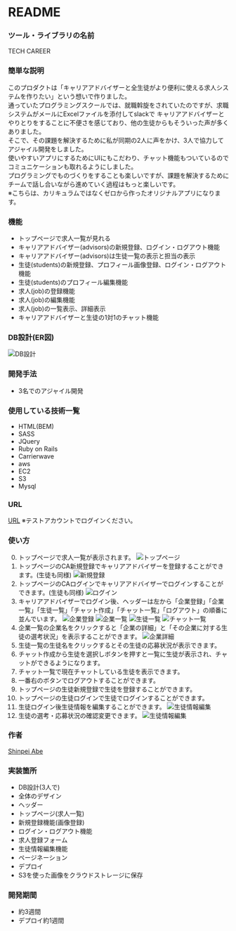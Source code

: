 # README
### ツール・ライブラリの名前
TECH CAREER
### 簡単な説明
このプロダクトは「キャリアアドバイザーと全生徒がより便利に使える求人システムを作りたい」という想いで作りました。<br>
通っていたプログラミングスクールでは、就職斡旋をされていたのですが、求職システムがメールにExcelファイルを添付してslackで
キャリアアドバイザーとやりとりをすることに不便さを感じており、他の生徒からもそういった声が多くありました。<br>
そこで、その課題を解決するために私が同期の2人に声をかけ、3人で協力してアジャイル開発をしました。<br>
使いやすいアプリにするためにUIにもこだわり、チャット機能もついているのでコミュニケーションも取れるようにしました。<br>
プログラミングでものづくりをすることも楽しいですが、課題を解決するためにチームで話し合いながら進めていく過程はもっと楽しいです。<br>
※こちらは、カリキュラムではなくゼロから作ったオリジナルアプリになります。
### 機能
- トップページで求人一覧が見れる
- キャリアアドバイザー(advisors)の新規登録、ログイン・ログアウト機能
- キャリアアドバイザー(advisors)は生徒一覧の表示と担当の表示
- 生徒(students)の新規登録、プロフィール画像登録、ログイン・ログアウト機能
- 生徒(students)のプロフィール編集機能
- 求人(job)の登録機能
- 求人(job)の編集機能
- 求人(job)の一覧表示、詳細表示
- キャリアアドバイザーと生徒の1対1のチャット機能
### DB設計(ER図)
![DB設計](app/assets/images/tech-careerDB.png)
### 開発手法
* 3名でのアジャイル開発
### 使用している技術一覧
* HTML(BEM)
* SASS
* JQuery
* Ruby on Rails
* Carrierwave
* aws
* EC2
* S3
* Mysql
### URL
[URL](http://3.114.151.165/)
※テストアカウントでログインください。
### 使い方
0. トップページで求人一覧が表示されます。
![トップページ](app/assets/images/t-top.png)
1. トップページのCA新規登録でキャリアアドバイザーを登録することができます。(生徒も同様)
![新規登録](app/assets/images/t-reg.png)
2. トップページのCAログインでキャリアアドバイザーでログインすることができます。(生徒も同様)
![ログイン](app/assets/images/t-sesion.png)
3. キャリアアドバイザーでログイン後、ヘッダーは左から「企業登録」「企業一覧」「生徒一覧」「チャット作成」「チャット一覧」「ログアウト」の順番に並んでいます。
![企業登録](app/assets/images/t-job.png)
![企業一覧](app/assets/images/t-jobindex.png)
![生徒一覧](app/assets/images/t-stu.png)
![チャット一覧](app/assets/images/t-chat.png)
4. 企業一覧の企業名をクリックすると「企業の詳細」と「その企業に対する生徒の選考状況」を表示することができます。
![企業詳細](app/assets/images/t-jobshow.png)
5. 生徒一覧の生徒名をクリックするとその生徒の応募状況が表示できます。
6. チャット作成から生徒を選択しボタンを押すと一覧に生徒が表示され、チャットができるようになります。
7. チャット一覧で現在チャットしている生徒を表示できます。
8. 一番右のボタンでログアウトすることができます。
9. トップページの生徒新規登録で生徒を登録することができます。
10. トップページの生徒ログインで生徒でログインすることができます。
11. 生徒ログイン後生徒情報を編集することができます。
![生徒情報編集](app/assets/images/t-stuedit.png)
12. 生徒の選考・応募状況の確認変更できます。
![生徒情報編集](app/assets/images/t-stujob.png)
### 作者
[Shinpei Abe](https://shinpei555.github.io)<br>
### 実装箇所
* DB設計(3人で)
* 全体のデザイン
* ヘッダー
* トップページ(求人一覧)
* 新規登録機能(画像登録)
* ログイン・ログアウト機能
* 求人登録フォーム
* 生徒情報編集機能
* ページネーション
* デプロイ
* S3を使った画像をクラウドストレージに保存
### 開発期間
* 約3週間
* デプロイ約1週間
